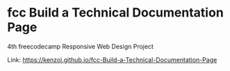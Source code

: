 # fcc Build a Technical Documentation Page
4th freecodecamp Responsive Web Design Project

Link: https://kenzoi.github.io/fcc-Build-a-Technical-Documentation-Page
